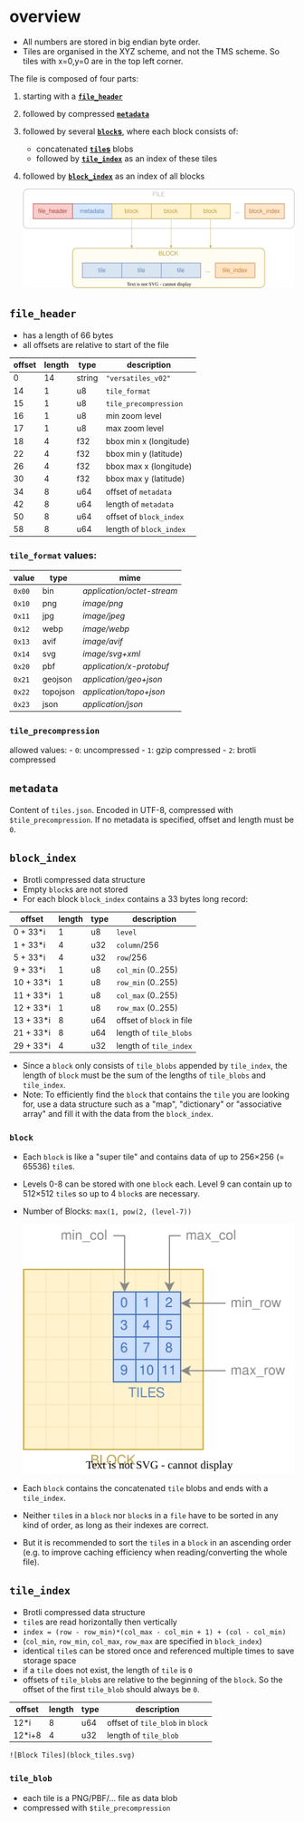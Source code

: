 
# overview

- All numbers are stored in big endian byte order.
- Tiles are organised in the XYZ scheme, and not the TMS scheme. So tiles with x=0,y=0 are in the top left corner.

The file is composed of four parts:
1. starting with a [**`file_header`**](#file_header)
2. followed by compressed [**`metadata`**](#metadata)
3. followed by several [**`block`s**](#block), where each block consists of:
	- concatenated [**`tile`s**](#tile) blobs
	- followed by [**`tile_index`**](#tile_index) as an index of these tiles
4. followed by [**`block_index`**](#block_index) as an index of all blocks

	![File Format](file_format.svg)

## `file_header`

- has a length of 66 bytes
- all offsets are relative to start of the file

| offset | length | type   | description             |
|--------|--------|--------|-------------------------|
| 0      | 14     | string | `"versatiles_v02"`      |
| 14     | 1      | u8     | `tile_format`           |
| 15     | 1      | u8     | `tile_precompression`   |
| 16     | 1      | u8     | min zoom level          |
| 17     | 1      | u8     | max zoom level          |
| 18     | 4      | f32    | bbox min x (longitude)  |
| 22     | 4      | f32    | bbox min y (latitude)   |
| 26     | 4      | f32    | bbox max x (longitude)  |
| 30     | 4      | f32    | bbox max y (latitude)   |
| 34     | 8      | u64    | offset of `metadata`    |
| 42     | 8      | u64    | length of `metadata`    |
| 50     | 8      | u64    | offset of `block_index` |
| 58     | 8      | u64    | length of `block_index` |


### `tile_format` values:

| value  | type     | mime                       |
|--------|----------|----------------------------|
| `0x00` | bin      | *application/octet-stream* |
| `0x10` | png      | *image/png*                |
| `0x11` | jpg      | *image/jpeg*               |
| `0x12` | webp     | *image/webp*               |
| `0x13` | avif     | *image/avif*               |
| `0x14` | svg      | *image/svg+xml*            |
| `0x20` | pbf      | *application/x-protobuf*   |
| `0x21` | geojson  | *application/geo+json*     |
| `0x22` | topojson | *application/topo+json*    |
| `0x23` | json     | *application/json*         |


### `tile_precompression`

allowed values:
	- `0`: uncompressed
	- `1`: gzip compressed
	- `2`: brotli compressed


## `metadata`

Content of `tiles.json`. Encoded in UTF-8, compressed with `$tile_precompression`.
If no metadata is specified, offset and length must be `0`.


## `block_index`

- Brotli compressed data structure
- Empty `block`s are not stored
- For each block `block_index` contains a 33 bytes long record:

| offset    | length | type | description               |
|-----------|--------|------|---------------------------|
| 0 + 33*i  | 1      | u8   | `level`                   |
| 1 + 33*i  | 4      | u32  | `column`/256              |
| 5 + 33*i  | 4      | u32  | `row`/256                 |
| 9 + 33*i  | 1      | u8   | `col_min` (0..255)        |
| 10 + 33*i | 1      | u8   | `row_min` (0..255)        |
| 11 + 33*i | 1      | u8   | `col_max` (0..255)        |
| 12 + 33*i | 1      | u8   | `row_max` (0..255)        |
| 13 + 33*i | 8      | u64  | offset of `block` in file |
| 21 + 33*i | 8      | u64  | length of `tile_blobs`    |
| 29 + 33*i | 4      | u32  | length of `tile_index`    |

- Since a `block` only consists of `tile_blobs` appended by `tile_index`, the length of `block` must be the sum of the lengths of `tile_blobs` and `tile_index`.
- Note: To efficiently find the `block` that contains the `tile` you are looking for, use a data structure such as a "map", "dictionary" or "associative array" and fill it with the data from the `block_index`.


### `block`

- Each `block` is like a "super tile" and contains data of up to 256×256 (= 65536) `tile`s.
- Levels 0-8 can be stored with one `block` each. Level 9 can contain up to 512×512 `tile`s so up to 4 `block`s are necessary.
- Number of Blocks: `max(1, pow(2, (level-7))`

	![Level Blocks](block_tiles.svg)

- Each `block` contains the concatenated `tile` blobs and ends with a `tile_index`.
- Neither `tile`s in a `block` nor `block`s in a `file` have to be sorted in any kind of order, as long as their indexes are correct.
- But it is recommended to sort the `tile`s in a `block` in an ascending order (e.g. to improve caching efficiency when reading/converting the whole file).


## `tile_index`

- Brotli compressed data structure
- `tile`s are read horizontally then vertically
- `index = (row - row_min)*(col_max - col_min + 1) + (col - col_min)`
- (`col_min`, `row_min`, `col_max`, `row_max` are specified in `block_index`)
- identical `tile`s can be stored once and referenced multiple times to save storage space
- if a `tile` does not exist, the length of `tile` is `0`
- offsets of `tile_blob`s are relative to the beginning of the `block`. So the offset of the first `tile_blob` should always be `0`.

| offset | length | type | description                      |
|--------|--------|------|----------------------------------|
| 12*i   | 8      | u64  | offset of `tile_blob` in `block` |
| 12*i+8 | 4      | u32  | length of `tile_blob`            |

	![Block Tiles](block_tiles.svg)


### `tile_blob`

- each tile is a PNG/PBF/... file as data blob
- compressed with `$tile_precompression`
